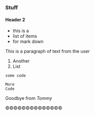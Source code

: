 ### Stuff
#### Header 2

* this is a
* list of items
* for mark down

This is a paragraph of text from the user

1. Another
2. List

`some code`

    More
    Code
    
Goodbye from *Tommy*

©©©©©©©©©©©©©©

